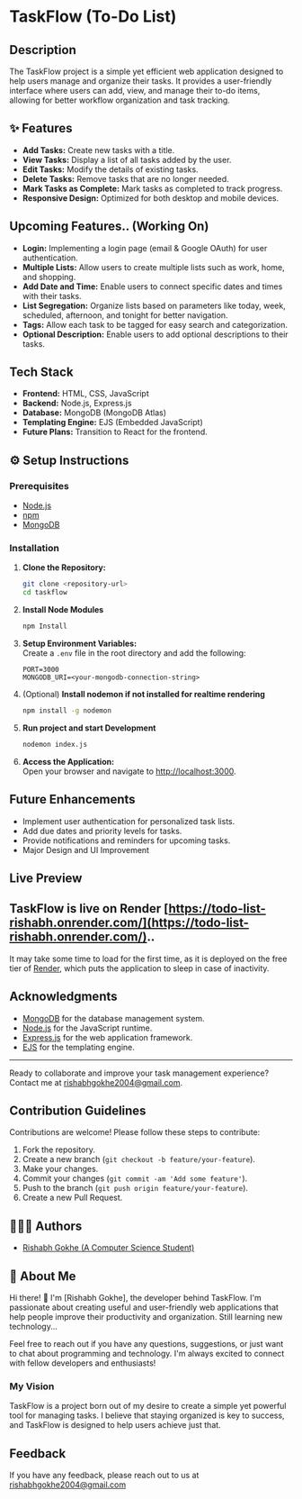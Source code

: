 # TaskFlow (To-Do List)

## Description

The TaskFlow project is a simple yet efficient web application designed to help users manage and organize their tasks. It provides a user-friendly interface where users can add, view, and manage their to-do items, allowing for better workflow organization and task tracking.
## ✨ Features

- **Add Tasks:** Create new tasks with a title.
- **View Tasks:** Display a list of all tasks added by the user.
- **Edit Tasks:** Modify the details of existing tasks.
- **Delete Tasks:** Remove tasks that are no longer needed.
- **Mark Tasks as Complete:** Mark tasks as completed to track progress.
- **Responsive Design:** Optimized for both desktop and mobile devices.

## Upcoming Features.. (Working On)

- **Login:** Implementing a login page (email & Google OAuth) for user authentication.
- **Multiple Lists:** Allow users to create multiple lists such as work, home, and shopping.
- **Add Date and Time:** Enable users to connect specific dates and times with their tasks.
- **List Segregation:** Organize lists based on parameters like today, week, scheduled, afternoon, and tonight for better navigation.
- **Tags:** Allow each task to be tagged for easy search and categorization.
- **Optional Description:** Enable users to add optional descriptions to their tasks.

## Tech Stack
- **Frontend:** HTML, CSS, JavaScript
- **Backend:** Node.js, Express.js
- **Database:** MongoDB (MongoDB Atlas)
- **Templating Engine:** EJS (Embedded JavaScript)
- **Future Plans:** Transition to React for the frontend.

## ⚙︎ Setup Instructions

### Prerequisites
- [Node.js](https://nodejs.org/)
- [npm](https://www.npmjs.com/)
- [MongoDB](https://www.mongodb.com/)

### Installation
1. **Clone the Repository:**
   ```bash
   git clone <repository-url>
   cd taskflow

2. **Install Node Modules**
    ```bash
    npm Install

3. **Setup Environment Variables:**  
   Create a `.env` file in the root directory and add the following:  
   ```plaintext
   PORT=3000
   MONGODB_URI=<your-mongodb-connection-string>

4. (Optional) **Install nodemon if not installed for realtime rendering**
    ```bash
    npm install -g nodemon

5. **Run project and start Development**
    ```bash
    nodemon index.js

6. **Access the Application:**  
   Open your browser and navigate to [http://localhost:3000](http://localhost:3000).
  
## Future Enhancements
- Implement user authentication for personalized task lists.
- Add due dates and priority levels for tasks.
- Provide notifications and reminders for upcoming tasks.
- Major Design and UI Improvement

## Live Preview

TaskFlow is live on Render [https://todo-list-rishabh.onrender.com/](https://todo-list-rishabh.onrender.com/)..
---
It may take some time to load for the first time, as it is deployed on the free tier of [Render](https://render.com/), which puts the application to sleep in case of inactivity.

## Acknowledgments
- [MongoDB](https://www.mongodb.com/) for the database management system.
- [Node.js](https://nodejs.org/) for the JavaScript runtime.
- [Express.js](https://expressjs.com/) for the web application framework.
- [EJS](https://ejs.co/) for the templating engine.

---

Ready to collaborate and improve your task management experience? Contact me at [rishabhgokhe2004@gmail.com](mailto:rishabhgokhe2004@gmail.com).

## Contribution Guidelines
Contributions are welcome! Please follow these steps to contribute:
1. Fork the repository.
2. Create a new branch (`git checkout -b feature/your-feature`).
3. Make your changes.
4. Commit your changes (`git commit -am 'Add some feature'`).
5. Push to the branch (`git push origin feature/your-feature`).
6. Create a new Pull Request.
## 👨🏻‍💻 Authors

- [Rishabh Gokhe (A Computer Science Student)](https://www.github.com/rishabhgokhe)

## 🚀 About Me

Hi there! 👋 I'm [Rishabh Gokhe], the developer behind TaskFlow. I'm passionate about creating useful and user-friendly web applications that help people improve their productivity and organization. Still learning new technology...

Feel free to reach out if you have any questions, suggestions, or just want to chat about programming and technology. I'm always excited to connect with fellow developers and enthusiasts!

### My Vision

TaskFlow is a project born out of my desire to create a simple yet powerful tool for managing tasks. I believe that staying organized is key to success, and TaskFlow is designed to help users achieve just that.


## Feedback

If you have any feedback, please reach out to us at rishabhgokhe2004@gmail.com